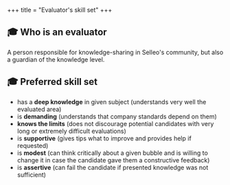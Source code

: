 +++
title = "Evaluator's skill set"
+++

## 🎓 Who is an evaluator

A person responsible for knowledge-sharing in Selleo's community, but also a guardian of the knowledge level. 

## 🎓 Preferred skill set

- has a **deep knowledge** in given subject (understands very well the evaluated area)
- is **demanding** (understands that company standards depend on them)
- **knows the limits** (does not discourage potential candidates with very long or extremely difficult evaluations)
- is **supportive** (gives tips what to improve and provides help if requested)
- is **modest** (can think critically about a given bubble and is willing to change it in case the candidate gave them a constructive feedback)
- is **assertive** (can fail the candidate if presented knowledge was not sufficient)
